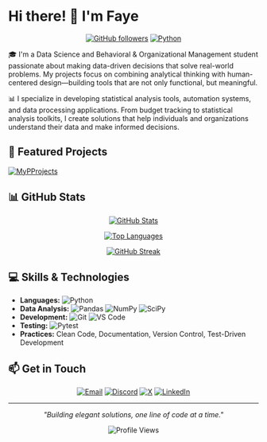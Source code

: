 # Hi there! 👋 I'm Faye

<div align="center">

[![GitHub followers](https://img.shields.io/github/followers/basilionelle?style=social)](https://github.com/basilionelle)
[![Python](https://img.shields.io/badge/Python-Enthusiast-blue?style=flat&logo=python&logoColor=white)](https://github.com/basilionelle/MyPProjects)

</div>

🎓 I'm a Data Science and Behavioral & Organizational Management student passionate about making data-driven decisions that solve real-world problems. My projects focus on combining analytical thinking with human-centered design—building tools that are not only functional, but meaningful.

📊 I specialize in developing statistical analysis tools, automation systems, and data processing applications. From budget tracking to statistical analysis toolkits, I create solutions that help individuals and organizations understand their data and make informed decisions.

## 🚀 Featured Projects

[![MyPProjects](https://github-readme-stats.vercel.app/api/pin/?username=basilionelle&repo=MyPProjects&theme=dark)](https://github.com/basilionelle/MyPProjects)

## 📊 GitHub Stats

<div align="center">

[![GitHub Stats](https://github-readme-stats.vercel.app/api?username=basilionelle&show_icons=true&theme=dark&count_private=true)](https://github.com/basilionelle)

[![Top Languages](https://github-readme-stats.vercel.app/api/top-langs/?username=basilionelle&layout=compact&theme=dark)](https://github.com/basilionelle)

[![GitHub Streak](https://github-readme-streak-stats.herokuapp.com/?user=basilionelle&theme=dark)](https://github.com/basilionelle)

</div>

## 💻 Skills & Technologies
- **Languages:** ![Python](https://img.shields.io/badge/Python-3.x-blue?style=flat&logo=python&logoColor=white)
- **Data Analysis:** ![Pandas](https://img.shields.io/badge/Pandas-2.x-150458?style=flat&logo=pandas&logoColor=white) ![NumPy](https://img.shields.io/badge/NumPy-2.x-013243?style=flat&logo=numpy&logoColor=white) ![SciPy](https://img.shields.io/badge/SciPy-1.x-8CAAE6?style=flat&logo=scipy&logoColor=white)
- **Development:** ![Git](https://img.shields.io/badge/Git-F05032?style=flat&logo=git&logoColor=white) ![VS Code](https://img.shields.io/badge/VS_Code-007ACC?style=flat&logo=visual-studio-code&logoColor=white)
- **Testing:** ![Pytest](https://img.shields.io/badge/Pytest-Testing-green?style=flat&logo=pytest&logoColor=white)
- **Practices:** Clean Code, Documentation, Version Control, Test-Driven Development

## 📫 Get in Touch

<div align="center">

[![Email](https://img.shields.io/badge/Email-Contact_Me-blue?style=for-the-badge&logo=gmail)](mailto:basilionelle3@gmail.com)
[![Discord](https://img.shields.io/badge/Discord-n__zxxie-7289DA?style=for-the-badge&logo=discord&logoColor=white)](https://discord.com/users/n_zxxie)
[![X](https://img.shields.io/badge/X-n__zxxie-000000?style=for-the-badge&logo=x&logoColor=white)](https://twitter.com/n_zxxie)
[![LinkedIn](https://img.shields.io/badge/LinkedIn-Connect-0077B5?style=for-the-badge&logo=linkedin&logoColor=white)](https://www.linkedin.com/in/nelle-basilio-a67a89282)

</div>

---
<div align="center">

*"Building elegant solutions, one line of code at a time."*

![Profile Views](https://komarev.com/ghpvc/?username=basilionelle&color=blue&style=flat)

</div>
